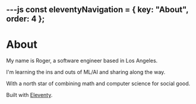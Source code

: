 ---js
const eleventyNavigation = {
	key: "About",
	order: 4
};
---
# About

My name is Roger, a software engineer based in Los Angeles.

I'm learning the ins and outs of ML/AI and sharing along the way.

With a north star of combining math and computer science for social good.

Built with [Eleventy](https://www.11ty.dev/).
